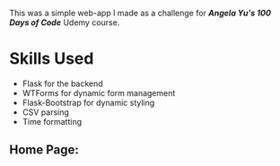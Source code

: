 <p>This was a simple web-app I made as a challenge for <strong><em>Angela Yu's 100 Days of Code</strong></em> Udemy course.</p>

<h1>Skills Used</h1>
<ul>
    <li>Flask for the backend</li>
    <li>WTForms for dynamic form management</li>
    <li>Flask-Bootstrap for dynamic styling</li>
    <li>CSV parsing</li>
    <li>Time formatting</li>
</ul>

<h2>Home Page:</h2>
<img src="https://github.com/ManlyCreator/Coffee-and-WiFi-Finder/blob/main/images/home.jpg?raw=true" alt="Coffe & WiFi Home Page>

<h2>Data:</h2>
<img src="https://github.com/ManlyCreator/Coffee-and-WiFi-Finder/blob/main/images/tables.jpg?raw=true" alt="Coffe & WiFi Table Data>